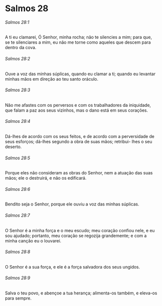 # Salmos 28

###### Salmos 28:1

A ti eu clamarei, Ó Senhor, minha rocha; não te silencies a mim; para que, se te silenciares a mim, eu não me torne como aqueles que descem para dentro da cova.

###### Salmos 28:2

Ouve a voz das minhas súplicas, quando eu clamar a ti; quando eu levantar minhas mãos em direção ao teu santo oráculo.

###### Salmos 28:3

Não me afastes com os perversos e com os trabalhadores da iniquidade, que falam a paz aos seus vizinhos, mas o dano está em seus corações.

###### Salmos 28:4

Dá-lhes de acordo com os seus feitos, e de acordo com a perversidade de seus esforços; dá-lhes segundo a obra de suas mãos; retribui- lhes o seu deserto.

###### Salmos 28:5

Porque eles não consideram as obras do Senhor, nem a atuação das suas mãos; ele o destruirá, e não os edificará.

###### Salmos 28:6

Bendito seja o Senhor, porque ele ouviu a voz das minhas súplicas.

###### Salmos 28:7

O Senhor é a minha força e o meu escudo; meu coração confiou nele, e eu sou ajudado; portanto, meu coração se regozija grandemente; e com a minha canção eu o louvarei.

###### Salmos 28:8

O Senhor é a sua força, e ele é a força salvadora dos seus ungidos.

###### Salmos 28:9

Salva o teu povo, e abençoe a tua herança; alimenta-os também, e eleva-os para sempre.

